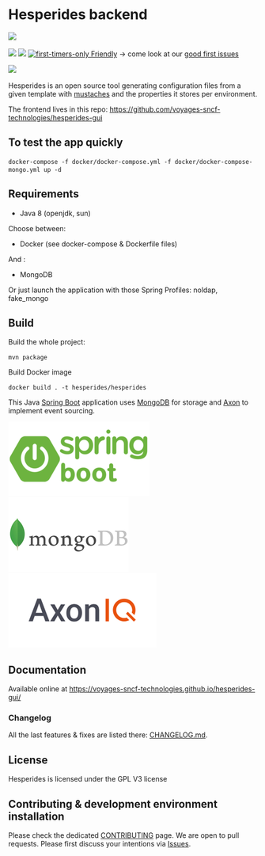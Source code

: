 # Hesperides backend

[![](https://travis-ci.org/voyages-sncf-technologies/hesperides.svg)](https://travis-ci.org/voyages-sncf-technologies/hesperides)

[![](https://img.shields.io/github/contributors/voyages-sncf-technologies/hesperides.svg)](https://img.shields.io/github/contributors/voyages-sncf-technologies/hesperides.svg)
[![](https://img.shields.io/badge/PRs-welcome-brightgreen.svg?style=flat)](http://makeapullrequest.com)
[![first-timers-only Friendly](https://img.shields.io/badge/first--timers--only-friendly-blue.svg)](http://www.firsttimersonly.com/)
-> come look at our [good first issues](https://github.com/voyages-sncf-technologies/hesperides/issues?q=is%3Aissue+is%3Aopen+label%3A%22good+first+issue%22)

[![](https://img.shields.io/badge/License-GPL%20v3-blue.svg)](https://www.gnu.org/licenses/gpl-3.0)

Hesperides is an open source tool generating configuration files from a given template with [mustaches](https://mustache.github.io)
and the properties it stores per environment.

The frontend lives in this repo: https://github.com/voyages-sncf-technologies/hesperides-gui


## To test the app quickly

    docker-compose -f docker/docker-compose.yml -f docker/docker-compose-mongo.yml up -d

## Requirements

 * Java 8 (openjdk, sun)
 
 Choose between:

 * Docker (see docker-compose & Dockerfile files)
 
 And :
 
 * MongoDB

Or just launch the application with those Spring Profiles: noldap, fake_mongo

## Build

Build the whole project:
 
    mvn package

Build Docker image

    docker build . -t hesperides/hesperides
    
This Java [Spring Boot](https://spring.io/projects/spring-boot) application uses [MongoDB](https://www.mongodb.com) for storage
and [Axon](https://axoniq.io) to implement event sourcing.

![Logo Spring Boot](documentation/architecture/images/spring-boot-logo.png)
![Logo MongoDB](documentation/architecture/images/mongodb-logo.png)
![Logo Axon](documentation/architecture/images/axon-iq-logo.png)

## Documentation

Available online at <https://voyages-sncf-technologies.github.io/hesperides-gui/>

### Changelog
All the last features & fixes are listed there: [CHANGELOG.md](https://github.com/voyages-sncf-technologies/hesperides/blob/master/CHANGELOG.md).

## License

Hesperides is licensed under the GPL V3 license

## Contributing & development environment installation

Please check the dedicated [CONTRIBUTING](CONTRIBUTING.md) page.
We are open to pull requests. Please first discuss your intentions via [Issues](https://github.com/voyages-sncf-technologies/hesperides/issues).
